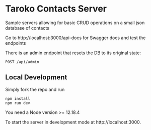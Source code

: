 # Taroko Contacts Server

Sample servers allowing for basic CRUD operations on a small json database of contacts

Go to http://localhost:3000/api-docs for Swagger docs and test the endpoints

There is an admin endpoint that resets the DB to its original state:
```
POST /api/admin
```


## Local Development

Simply fork the repo and run

```
npm install
npm run dev
```

You need a Node version >= 12.18.4

To start the server in development mode at http://localhost:3000.


